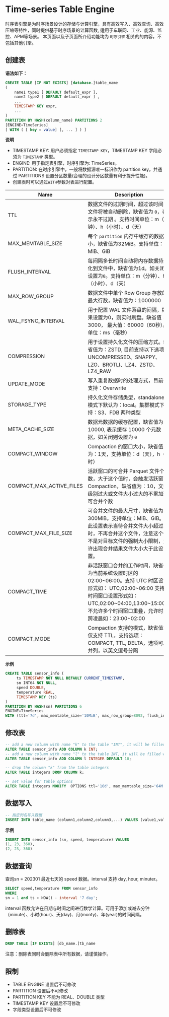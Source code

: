 # Time-series Table Engine
时序表引擎是为时序场景设计的存储与计算引擎，具有高效写入、高效查询、高效压缩等特性，同时提供基于时序场景的计算函数, 适用于车联网、工业、能源、监控、APM等场景。
本页面以及子页面所介绍功能均为 `时序引擎` 相关的的内容，不包括其他引擎。

## 创建表
**语法如下：**  
```SQL
CREATE TABLE [IF NOT EXISTS] [database.]table_name 
(
    name1 type1 [ DEFAULT default_expr ],
    name2 type2 [ DEFAULT default_expr ] ,
    ...
    TIMESTAMP KEY expr,
    ...
)
PARTITION BY HASH(column_name) PARTITIONS 2
[ENGINE=TimeSeries]
[ WITH ( [ key = value] [, ... ] ) ] 
```

**说明**  
* TIMESTAMP KEY: 用户必须指定 `TIMESTAMP KEY`，TIMESTAMP KEY 字段必须为 `TIMESTAMP` 类型。
* ENGINE: 用于指定表引擎，时序引擎为: TimeSeries。
* PARTITION: 在时序引擎中，一般将数据源唯一标识作为 partition key，并通过  PARTITIONS 设置分区数量(合理的设计分区数量有利于提升性能)。
* 创建表时可以通过`WITH`参数对表进行配置。  

|  Name                 | Description                                                                                                                |  
|  -------------------  |-------------------------------------------------------------------------------------------------------------------------   |  
|  TTL                  | 数据文件的过期时间，超过该时间的文件将被自动删除，缺省值为 `0`，表示永不过期 。支持时间单位：m（分钟）、h（小时）、d（天）           |  
|  MAX_MEMTABLE_SIZE    | 每个 `partition` 内存中缓存的数据大小，缺省值为32MiB。支持单位：MiB、GiB                                                       |  
|  FLUSH_INTERVAL       | 每间隔多长时间自动将内存数据持久化到文件中，缺省值为1d。如关闭则设置为`0`。支持单位：m（分钟）、h（小时）、d（天）                                    |  
|  MAX_ROW_GROUP        | 数据文件中单个 Row Group 存放的最大行数，缺省值为：1000000                                                                     |  
|  WAL_FSYNC_INTERVAL   | 用于配置 WAL 文件落盘的间隔，如果设置为0，则实时刷盘。缺省值：3000， 最大值：60000（60秒）。单位：ms（毫秒）                          |  
|  COMPRESSION          | 用于设置持久化文件的压缩方式。缺省值为：ZSTD, 目前支持以下选项：UNCOMPRESSED、SNAPPY、LZO、BROTLI、LZ4、ZSTD、LZ4_RAW                  |  
|  UPDATE_MODE          | 写入重复数据时的处理方式，目前仅支持：Overwrite                                                                                   |  
|  STORAGE_TYPE         | 持久化文件存储类型，standalone 模式下默认为：local。集群模式下支持：S3、FDB 两种类型 |  
|  META_CACHE_SIZE      | 数据元数据的缓存配置，缺省值为：10000, 表示缓存 10000 个元数据，如关闭则设置为 `0`                                                      |  
| COMPACT_WINDOW             | Compaction 的窗口大小，缺省值为：1天，支持单位：d（天），h（小时） |
| COMPACT_MAX_ACTIVE_FILES   | 活跃窗口的可合并 Parquet 文件个数，大于这个值时，会触发活跃窗口 Compaction，缺省值为：10，文件级别过大或文件大小过大的不累加到可合并个数 |
| COMPACT_MAX_FILE_SIZE      | 可合并文件的最大尺寸，缺省值为：300MiB，支持单位：MiB、GiB。 此设置表示当待合并文件大小超过时，不再合并这个文件，注意这个值不是对目标文件的强制大小限制，允许出现合并结果文件大小大于此设置。    |
| COMPACT_TIME               | 非活跃窗口合并的工作时间，缺省值为当前系统设置时区的 02:00\~06:00。支持 UTC 时区设置形式如： UTC,02:00\~06:00  支持多时间窗口设置形式如： UTC,02:00\~04:00,13:00\~15:00，不允许多个时间窗口重叠，允许时间跨凌晨如：23:00\~02:00 |
| COMPACT_MODE               | Compaction 支持的模式，缺省值为仅支持 TTL，支持选项：COMPACT, TTL, DELTA，选项可以并列，以英文逗号分隔  |

**示例**

```SQL
CREATE TABLE sensor_info (
     ts TIMESTAMP NOT NULL DEFAULT CURRENT_TIMESTAMP,
     sn INT64 NOT NULL,
     speed DOUBLE,
     temperature REAL,
     TIMESTAMP KEY (ts)
) 
PARTITION BY HASH(sn) PARTITIONS 6
ENGINE=TimeSeries
WITH (ttl='7d', max_memtable_size='10MiB', max_row_group=8092, flush_interval='86400s')
```

## 修改表

```SQL
-- add a new column with name "k" to the table "INT", it will be filled with the default value NULL
ALTER TABLE sensor_info ADD COLUMN k INT;
-- add a new column with name "l" to the table INT, it will be filled with the default value 10
ALTER TABLE sensor_info ADD COLUMN l INTEGER DEFAULT 10;

-- drop the column "k" from the table integers
ALTER TABLE integers DROP COLUMN k;

-- set value for table options 
ALTER TABLE integers MODIFY  OPTIONS ttl='10d', max_memtable_size='64M';
```


## 数据写入
```SQL
-- 指定列名写入数据
INSERT INTO table_name (column1,column2,column3,...) VALUES (value1,value2,value3,...);
```
**示例**
```SQL
INSERT INTO sensor_info (sn, speed, temperature) VALUES 
(1, 23, 360), 
(2, 23, 360)
```

## 数据查询  
查询sn = 202301 最近七天的 speed 数据。interval 支持 day, hour, minuter。
```SQL
SELECT speed,temperature FROM sensor_info 
WHERE 
sn = 1 and ts > NOW() - interval '7 day';
```
interval 函数允许在日期与时间之间进行数学计算。可用于添加或减去分钟（minute）、小时(hour)、天(day)、月(monty)、年(year)的时间间隔。

## 删除表
```SQL
DROP TABLE [IF EXISTS] [db_name.]tb_name
```
注意：删除表同时会删除表中所有数据，请谨慎操作。

## 限制
* TABLE ENGINE 设置后不可修改  
* PARTITION 设置后不可修改  
* PARTITION KEY 不能为 REAL、DOUBLE 类型
* TIMESTAMP KEY 设置后不可修改   
* 字段类型设置后不可修改
